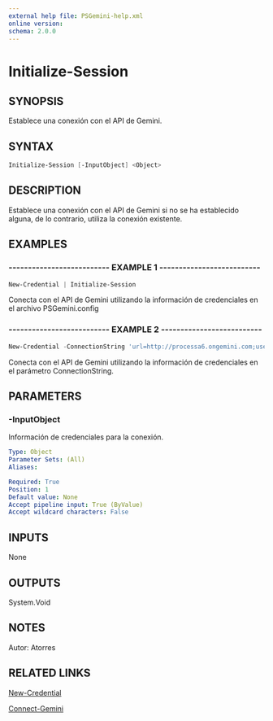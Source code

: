 ```yaml
---
external help file: PSGemini-help.xml
online version: 
schema: 2.0.0
---
```


# Initialize-Session

## SYNOPSIS
Establece una conexión con el API de Gemini.

## SYNTAX

```powershell
Initialize-Session [-InputObject] <Object>
```

## DESCRIPTION
Establece una conexión con el API de Gemini si no se ha establecido alguna, de lo contrario, utiliza la conexión existente.

## EXAMPLES

### -------------------------- EXAMPLE 1 --------------------------
```powershell
New-Credential | Initialize-Session
```

Conecta con el API de Gemini utilizando la información de credenciales en el archivo PSGemini.config

### -------------------------- EXAMPLE 2 --------------------------
```powershell
New-Credential -ConnectionString 'url=http://processa6.ongemini.com;username=username;apikey=apikey' | Initialize-Session
```

Conecta con el API de Gemini utilizando la información de credenciales en el parámetro ConnectionString.

## PARAMETERS

### -InputObject
Información de credenciales para la conexión.

```yaml
Type: Object
Parameter Sets: (All)
Aliases: 

Required: True
Position: 1
Default value: None
Accept pipeline input: True (ByValue)
Accept wildcard characters: False
```

## INPUTS

None

## OUTPUTS

System.Void

## NOTES
Autor: Atorres

## RELATED LINKS

[New-Credential](New-Credential.md)

[Connect-Gemini](Connect-Gemini.md)
